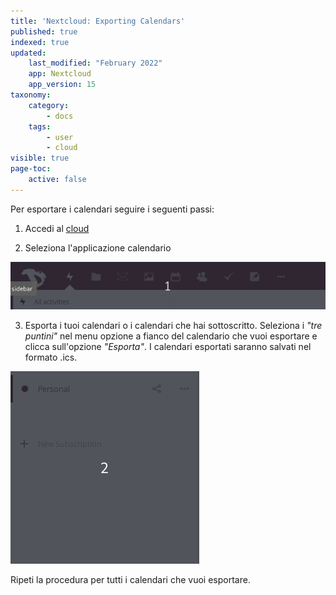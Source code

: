 ```yaml
---
title: 'Nextcloud: Exporting Calendars'
published: true
indexed: true
updated:
    last_modified: "February 2022"		
    app: Nextcloud
    app_version: 15
taxonomy:
    category:
        - docs
    tags:
        - user
        - cloud
visible: true
page-toc:
    active: false
---
```


Per esportare i calendari seguire i seguenti passi:

1. Accedi al [cloud](https://cloud.disroot.org)

2. Seleziona l'applicazione calendario

![](en/select_app.gif)

3. Esporta i tuoi calendari o i calendari che hai sottoscritto.
Seleziona i *"tre puntini"* nel menu opzione a fianco del calendario che vuoi esportare e clicca sull'opzione *"Esporta"*. I calendari esportati saranno salvati nel formato .ics.

![](en/export-calendar.gif)

Ripeti la procedura per tutti i calendari che vuoi esportare.
